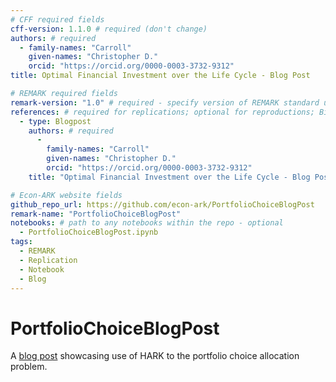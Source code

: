 ```yaml
---
# CFF required fields
cff-version: 1.1.0 # required (don't change)
authors: # required
  - family-names: "Carroll"
    given-names: "Christopher D."
    orcid: "https://orcid.org/0000-0003-3732-9312"
title: Optimal Financial Investment over the Life Cycle - Blog Post

# REMARK required fields
remark-version: "1.0" # required - specify version of REMARK standard used
references: # required for replications; optional for reproductions; BibTex data from original paper
  - type: Blogpost
    authors: # required
      -
        family-names: "Carroll"
        given-names: "Christopher D."
        orcid: "https://orcid.org/0000-0003-3732-9312"
    title: "Optimal Financial Investment over the Life Cycle - Blog Post" # required

# Econ-ARK website fields
github_repo_url: https://github.com/econ-ark/PortfolioChoiceBlogPost
remark-name: "PortfolioChoiceBlogPost"
notebooks: # path to any notebooks within the repo - optional
  - PortfolioChoiceBlogPost.ipynb
tags:
  - REMARK
  - Replication
  - Notebook
  - Blog
---
```


# PortfolioChoiceBlogPost

A [blog post](https://econ-ark.github.io/PortfolioChoiceBlogPost/PortfolioChoiceBlogPost.html) showcasing use of HARK to the portfolio choice allocation problem.

